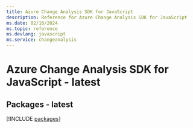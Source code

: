 ```yaml
---
title: Azure Change Analysis SDK for JavaScript
description: Reference for Azure Change Analysis SDK for JavaScript
ms.date: 02/16/2024
ms.topic: reference
ms.devlang: javascript
ms.service: changeanalysis
---
```

# Azure Change Analysis SDK for JavaScript - latest
## Packages - latest
[!INCLUDE [packages](change-analysis-index.md)]